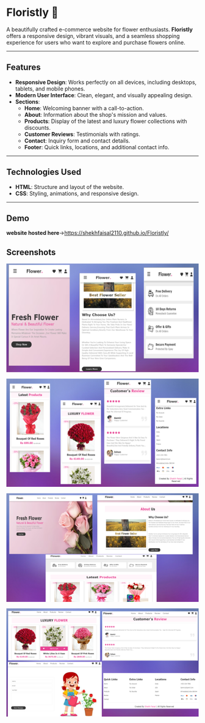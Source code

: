 # Floristly 🌸  

A beautifully crafted e-commerce website for flower enthusiasts. **Floristly** offers a responsive design, vibrant visuals, and a seamless shopping experience for users who want to explore and purchase flowers online.


---

## Features  
- **Responsive Design**: Works perfectly on all devices, including desktops, tablets, and mobile phones.  
- **Modern User Interface**: Clean, elegant, and visually appealing design.  
- **Sections**:  
  - **Home**: Welcoming banner with a call-to-action.  
  - **About**: Information about the shop's mission and values.  
  - **Products**: Display of the latest and luxury flower collections with discounts.  
  - **Customer Reviews**: Testimonials with ratings.  
  - **Contact**: Inquiry form and contact details.  
  - **Footer**: Quick links, locations, and additional contact info.  

---

## Technologies Used  
- **HTML**: Structure and layout of the website.  
- **CSS**: Styling, animations, and responsive design.  

---



## Demo

**website hosted here**->https://shekhfaisal2110.github.io/Floristly/


## Screenshots

![mobile Screenshot](https://github.com/shekhfaisal2110/Floristly/blob/87eb6a4b65589d13e2a49b6bbba16bbe9b1475d7/screenshot/mobile_1.png)

![mobile Screenshot](https://github.com/shekhfaisal2110/Floristly/blob/87eb6a4b65589d13e2a49b6bbba16bbe9b1475d7/screenshot/mobile_2.png)

![mobile Screenshot](https://github.com/shekhfaisal2110/Floristly/blob/87eb6a4b65589d13e2a49b6bbba16bbe9b1475d7/screenshot/destop_1.png)

![mobile Screenshot](https://github.com/shekhfaisal2110/Floristly/blob/87eb6a4b65589d13e2a49b6bbba16bbe9b1475d7/screenshot/destop_2.png)
